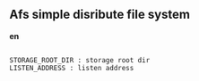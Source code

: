 ## Afs simple disribute file system 

**en**

```

STORAGE_ROOT_DIR : storage root dir 
LISTEN_ADDRESS : listen address

```